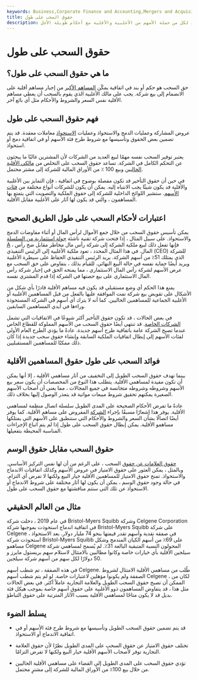 ```yaml
---
keywords: Business,Corporate Finance and Accounting,Mergers and Acquisitions,M&amp;amp;A
title: حقوق السحب على طول
description: يمكّن حق السحب لمساهم الأغلبية من إجبار مساهم الأقلية على الانضمام إلى بيع الشركة. أثناء بيع الشركة ، غالبًا ما يبحث المشترون المحتملون عن سيطرة كاملة على الشركة المستهدفة. هناك فوائد لكل من حملة الأسهم من الأغلبية والأقلية مع أحكام طويلة الأجل.
---
```


# حقوق السحب على طول
## ما هي حقوق السحب على طول؟

حق السحب هو حكم أو بند في اتفاقية يمكّن [المساهم الأكبر](/shareholder) من إجبار مساهم أقلية على الانضمام إلى بيع شركة. يجب على مالك الأغلبية الذي يقوم بالسحب أن يعطي مساهم الأقلية نفس السعر والشروط والأحكام مثل أي بائع آخر.

## فهم حقوق السحب على طول

عروض المشاركة وعمليات الدمج والاستحواذ وعمليات [الاستحواذ](/takeover) معاملات معقدة. قد يتم تضمين بعض الحقوق وتأسيسها مع شروط طرح فئة الأسهم أو في اتفاقية دمج أو استحواذ.

يعتبر توفير السحب نفسه مهمًا لبيع العديد من الشركات لأن المشترين غالبًا ما يبحثون عن التحكم الكامل في الشركة. تساعد حقوق السحب على التخلص من [مالكي الأقلية الحاليين](/minorityinterest) وبيع 100 ٪ من الأوراق المالية للشركة إلى مشتر محتمل.

في حين أن حقوق التأخير قد تكون مفصلة بوضوح في اتفاقية ، فإن التمايز بين الأغلبية والأقلية قد يكون شيئًا يجب الانتباه إليه. يمكن أن يكون للشركات أنواع مختلفة من [فئات الأسهم](/share_class). ستشير اللوائح الداخلية للشركة إلى حقوق الملكية والتصويت التي يتمتع بها المساهمون ، والتي قد يكون لها آثار على الأغلبية مقابل الأقلية.

## اعتبارات لأحكام السحب على طول الطريق الصحيح

يمكن تأسيس حقوق السحب من خلال جمع الأموال لرأس المال أو أثناء مفاوضات الدمج والاستحواذ. على سبيل المثال ، إذا فتحت شركة تقنية ناشئة [جولة استثمارية من السلسلة A](/seriesa) ، فإنها تفعل ذلك لبيع ملكية الشركة إلى شركة رأس مال مخاطر مقابل ضخ رأس المال. في هذا المثال المحدد ، تعود ملكية الأغلبية إلى الرئيس التنفيذي (CEO) للشركة الذي يمتلك 51٪ من أسهم الشركة. يريد الرئيس التنفيذي الحفاظ على سيطرة الأغلبية ويريد أيضًا حماية نفسه في حالة البيع النهائي. للقيام بذلك ، يتفاوض على حق السحب مع عرض الأسهم لشركة رأس المال الاستثماري ، مما يمنحه الحق في إجبار شركة رأس المال الاستثماري على بيع حصتها في الشركة إذا قدم المشتري نفسه.

يمنع هذا الحكم أي وضع مستقبلي قد يكون فيه مساهم الأقلية قادرًا بأي شكل من الأشكال على تقويض بيع شركة تمت الموافقة عليها بالفعل من قبل المساهمين الأغلبية أو الأغلبية الجماعية للمساهمين الحاليين. كما أنه لا يترك أي أسهم في الشركة المستحوذة وراءها في أيدي المساهمين السابقين.

في بعض الحالات ، قد تكون حقوق التأخير أكثر شيوعًا في الاتفاقيات التي تشمل [الشركات الخاصة](/privateequity). قد تنتهي أيضًا حقوق السحب من الأسهم المملوكة للقطاع الخاص عندما تصبح الشركة عامة باتفاقية طرح أسهم جديدة. عادةً ما يؤدي الطرح العام الأولي لفئات الأسهم إلى إبطال اتفاقيات الملكية السابقة وإنشاء حقوق سحب جديدة إذا كان ذلك ممكنًا للمساهمين المستقبليين.

## فوائد السحب على طول حقوق المساهمين الأقلية

بينما تهدف حقوق السحب الطويل إلى التخفيف من آثار مساهمي الأقلية ، إلا أنها يمكن أن تكون مفيدة لمساهمي الأقلية. يتطلب هذا النوع من المخصصات أن يكون سعر بيع الأسهم وشروطه وشروطه متجانسة في جميع المجالات ، مما يعني أن أصحاب الأسهم الصغيرة يمكنهم تحقيق شروط مبيعات مواتية قد يتعذر الوصول إليها بخلاف ذلك.

عادةً ما تفرض الأحكام الصحيحة على المدى الطويل سلسلة اتصال منظمة لمساهمي الأقلية. يوفر هذا إشعارًا مسبقًا بإجراء [الشركة](/corporateaction) المفروض على مساهم الأقلية. كما يوفر أيضًا اتصالًا بشأن السعر والشروط والأحكام التي ستنطبق على الأسهم التي يمتلكها مساهمو الأقلية. يمكن إبطال حقوق السحب على طول إذا لم يتم اتباع الإجراءات المناسبة المحيطة بتفعيلها.

## حقوق السحب مقابل حقوق الوسم

[حقوق العلامات عن حقوق](/tagalongrights) السحب ، على الرغم من أن لها نفس التركيز الأساسي. وبالمثل ، يمكن العثور على حقوق الامتياز في عروض الأسهم وكذلك اتفاقيات الاندماج والاستحواذ. تمنح حقوق الامتياز للمساهمين الأقلية خيار البيع ولكنها لا تفرض أي التزام. في حالة وجود حقوق الوسم ، يمكن أن يكون لها آثار مختلفة على شروط الاندماج أو الاستحواذ عن تلك التي ستتم مناقشتها مع حقوق السحب على طول.

## مثال من العالم الحقيقي

في عام 2019 ، دخلت شركة Bristol-Myers Squibb وشركة Celgene Corporation في اتفاقية اندماج استحوذت بموجبها شركة Bristol-Myers Squibb على شركة Celgene في صفقة نقدية وأسهم تقدر قيمتها بنحو 74 مليار دولار. بعد الاستحواذ ، استحوذت شركة Bristol-Myers Squibb على 69٪ من أسهم الكيان المندمج وشكل مساهمو Celgene المحولون النسبة المتبقية البالغة 31٪. لم يُسمح لمساهمي شركة سيلجين الأقلية بأي خيارات خاصة وكانوا مطالبين بالامتثال لاستلام سهم بريستول مايرز و 50 دولارًا لكل سهم من أسهم شركة سيلجين.

في هذه الصفقة ، تم شطب أسهم Celgene. طُلب من مساهمي الأقلية الامتثال لشروط الصفقة ولم يكونوا مؤهلين لاعتبارات خاصة. لو لم يتم شطب أسهم Celgene ، لكان من الممكن أن تصبح حقوق السحب الطويل والعلامة التجارية عاملاً أكثر. في بعض الحالات مثل هذا ، قد يتفاوض المساهمون ذوو الأغلبية على حقوق أسهم خاصة بموجب هيكل فئة بديل قد لا يكون متاحًا لمساهمي الأقلية بسبب الآثار المترتبة على حقوق التباطؤ.

## يسلط الضوء

- قد يتم تضمين حقوق السحب الطويل وتأسيسها مع شروط طرح فئة الأسهم أو في اتفاقية الاندماج أو الاستحواذ.

- تختلف حقوق الامتياز عن حقوق السحب على المدى الطويل نظرًا لأن حقوق العلامة التجارية توفر لأصحاب الأسهم الأقلية خيار البيع ولكنها لا تفرض التزامًا.

- تؤدي حقوق السحب على المدى الطويل إلى القضاء على مساهمي الأقلية الحاليين من خلال بيع 100٪ من الأوراق المالية للشركة إلى مشترٍ محتمل.


